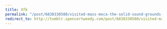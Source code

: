 ```yaml
---
title: Xfk
permalink: "/post/6838330580/visited-mass-moca-the-solid-sound-grounds-a"
redirect_to: http://tumblr.spencertweedy.com/post/6838330580/visited-mass-moca-the-solid-sound-grounds-a
---
```


